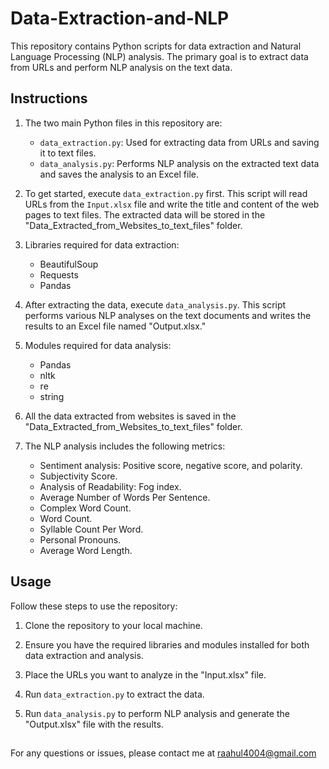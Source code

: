 
# Data-Extraction-and-NLP

This repository contains Python scripts for data extraction and Natural Language Processing (NLP) analysis. The primary goal is to extract data from URLs and perform NLP analysis on the text data.

## Instructions

1. The two main Python files in this repository are:
   - `data_extraction.py`: Used for extracting data from URLs and saving it to text files.
   - `data_analysis.py`: Performs NLP analysis on the extracted text data and saves the analysis to an Excel file.

2. To get started, execute `data_extraction.py` first. This script will read URLs from the `Input.xlsx` file and write the title and content of the web pages to text files. The extracted data will be stored in the "Data_Extracted_from_Websites_to_text_files" folder.

3. Libraries required for data extraction:
   - BeautifulSoup
   - Requests
   - Pandas

4. After extracting the data, execute `data_analysis.py`. This script performs various NLP analyses on the text documents and writes the results to an Excel file named "Output.xlsx."

5. Modules required for data analysis:
   - Pandas
   - nltk
   - re
   - string

6. All the data extracted from websites is saved in the "Data_Extracted_from_Websites_to_text_files" folder.

7. The NLP analysis includes the following metrics:
   - Sentiment analysis: Positive score, negative score, and polarity.
   - Subjectivity Score.
   - Analysis of Readability: Fog index.
   - Average Number of Words Per Sentence.
   - Complex Word Count.
   - Word Count.
   - Syllable Count Per Word.
   - Personal Pronouns.
   - Average Word Length.

## Usage

Follow these steps to use the repository:

1. Clone the repository to your local machine.

2. Ensure you have the required libraries and modules installed for both data extraction and analysis.

3. Place the URLs you want to analyze in the "Input.xlsx" file.

4. Run `data_extraction.py` to extract the data.

5. Run `data_analysis.py` to perform NLP analysis and generate the "Output.xlsx" file with the results.

##
For any questions or issues, please contact me at raahul4004@gmail.com
